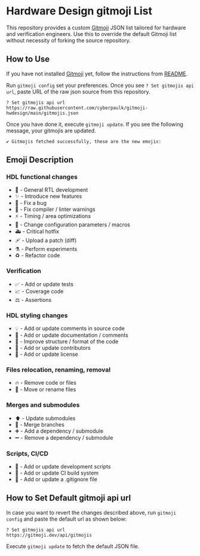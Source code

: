 # Hardware Design gitmoji List

This repository provides a custom [Gitmoji](https://github.com/carloscuesta/gitmoji-cli) JSON list tailored for hardware and verification engineers. Use this to override the default Gitmoji list without necessity of forking the source repository.

## How to Use

If you have not installed [Gitmoji](https://github.com/carloscuesta/gitmoji-cli) yet, follow the instructions from [README](https://github.com/carloscuesta/gitmoji/blob/master/README.md).

Run `gitmoji config` set your preferences. Once you see `? Set gitmojis api url`, paste URL of the raw json source from this repository.
```
? Set gitmojis api url
https://raw.githubusercontent.com/cyberpaulk/gitmoji-hwdesign/main/gitmojis.json

```
Once you have done it, execute `gitmoji update`. If you see the following message, your gitmojis are updated.
```
✔ Gitmojis fetched successfully, these are the new emojis:
```

## Emoji Description

### HDL functional changes
- 🚧  - General RTL development
- ✨  - Introduce new features
- 🐛  - Fix a bug
- 🚨  - Fix compiler / linter warnings
- ⚡️  - Timing / area optimizations
- 🔧  - Change configuration parameters / macros
- 🚑️  - Critical hotfix
- 🩹  - Upload a patch (diff)
- ⚗️  - Perform experiments
- ♻️  - Refactor code

### Verification

- ✅  - Add or update tests
- 📈  - Coverage code
- ⚖️  - Assertions

### HDL styling changes
- 💡  - Add or update comments in source code
- 📝  - Add or update documentation / comments
- 🎨  - Improve structure / format of the code
- 👥  - Add or update contributors
- 📄  - Add or update license

### Files relocation, renaming, removal
- 🔥  - Remove code or files
- 🚚  - Move or rename files

### Merges and submodules
- ⬆️  - Update submodules
- 🔀  - Merge branches
- ➕  - Add a dependency / submodule
- ➖  - Remove a dependency / submodule

### Scripts, CI/CD
- 🔨  - Add or update development scripts
- 👷  - Add or update CI build system
- 🙈  - Add or update a .gitignore file


## How to Set Default gitmoji api url

In case you want to revert the changes described above, run `gitmoji config` and paste the default url as shown below:
```
? Set gitmojis api url
https://gitmoji.dev/api/gitmojis
```
Execute `gitmoji update` to fetch the default JSON file.